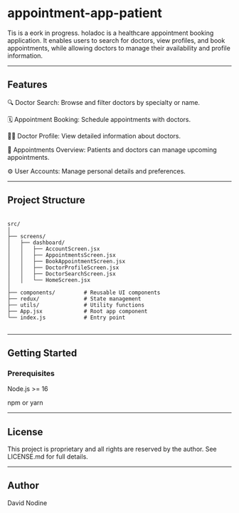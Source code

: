 # appointment-app-patient

Tis is a eork in progress.
holadoc is a healthcare appointment booking application. It enables users to search for doctors, view profiles, and book appointments, while allowing doctors to manage their availability and profile information.

-------------------------------------------------------------

## Features

🔍 Doctor Search: Browse and filter doctors by specialty or name.

🗓 Appointment Booking: Schedule appointments with doctors.

👨‍⚕️ Doctor Profile: View detailed information about doctors.

📆 Appointments Overview: Patients and doctors can manage upcoming appointments.

⚙️ User Accounts: Manage personal details and preferences.

-------------------------------------------------------------

## Project Structure

<pre> <code>
src/
│
├── screens/
│   ├── dashboard/
│   │   ├── AccountScreen.jsx
│   │   ├── AppointmentsScreen.jsx
│   │   ├── BookAppointmentScreen.jsx
│   │   ├── DoctorProfileScreen.jsx
│   │   ├── DoctorSearchScreen.jsx
│   │   └── HomeScreen.jsx
│
├── components/         # Reusable UI components
├── redux/              # State management
├── utils/              # Utility functions
├── App.jsx             # Root app component
└── index.js            # Entry point
</code> </pre>

-------------------------------------------------------------
## Getting Started

### Prerequisites
Node.js >= 16

npm or yarn

-------------------------------------------------------------

## License

This project is proprietary and all rights are reserved by the author.
See LICENSE.md for full details.

-------------------------------------------------------------

## Author

David Nodine


